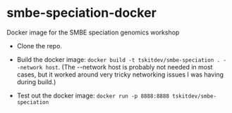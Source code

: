# smbe-speciation-docker
Docker image for the SMBE speciation genomics workshop

- Clone the repo.

- Build the docker image: ``docker build -t tskitdev/smbe-speciation . --network host``. (The --network host is probably not needed in most cases, but it worked around very tricky networking issues I was having during build.)

- Test out the docker image: ``docker run -p 8888:8888 tskitdev/smbe-speciation``
